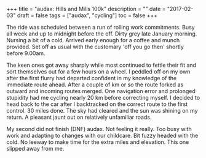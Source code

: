 +++
title = "audax: Hills and Mills 100k"
description = ""
date = "2017-02-03"
draft = false
tags = ["audax", "cycling"]
toc = false
+++

The ride was scheduled between a run of rolling work commitments. Busy all week and up to midnight before the off. Dirty grey late January morning. Nursing a bit of a cold. Arrived early enough for a coffee and munch provided. Set off as usual with the customary 'off you go then' shortly before 9.00am.

The keen ones got away sharply while most continued to fettle their fit and sort themselves out for a few hours on a wheel. I peddled off on my own after the first flurry had departed confident in my knowledge of the immediate route ahead. After a couple of km or so the route forked as outward and incoming routes merged. One navigation error and prolonged stupidity had me cycling nearly 20 km before correcting myself. I decided to head back to the car after I backtracked on the correct route to the first control. 30 miles done. The sky had cleared and the sun was shining on my return. A pleasant jaunt out on relatively unfamiliar roads.   

My second did not finish (DNF) audax. Not feeling it really. Too busy with work and adapting to changes with our childcare. Bit fuzzy headed with the cold. No leeway to make time for the extra miles and elevation. This one slipped away from me.